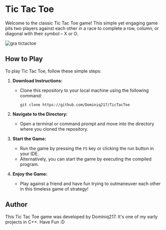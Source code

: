 # Tic Tac Toe

Welcome to the classic Tic Tac Toe game! This simple yet engaging game pits two players against each other in a race to complete a row, column, or diagonal with their symbol – X or O.

![gra tictactoe](https://github.com/Dominiq217/TicTacToe/assets/97559453/d4d20deb-7c5c-4e1d-87c8-8f87b456d552)


## How to Play

To play Tic Tac Toe, follow these simple steps:

1. **Download Instructions:**
   - Clone this repository to your local machine using the following command:
     ```
     git clone https://github.com/Dominiq217/TicTacToe
     ```

2. **Navigate to the Directory:**
   - Open a terminal or command prompt and move into the directory where you cloned the repository.

3. **Start the Game:**
   - Run the game by pressing the ```F5``` key or clicking the run button in your IDE.
   - Alternatively, you can start the game by executing the compiled program.
   
4. **Enjoy the Game:**
   - Play against a friend and have fun trying to outmaneuver each other in this timeless game of strategy!

## Author

This Tic Tac Toe game was developed by Dominiq217. It's one of my early projects in C++. Have Fun :D
